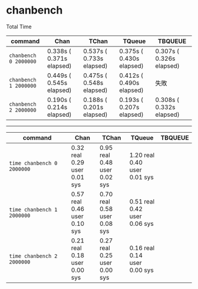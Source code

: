 # chanbench

Total Time

command | Chan | TChan | TQueue | TBQUEUE
--------|------|-------|--------|---------
`chanbench 0 2000000` | 0.338s  (  0.371s elapsed) | 0.537s  (  0.733s elapsed) | 0.375s  (  0.430s elapsed) | 0.307s  (  0.326s elapsed)
`chanbench 1 2000000` | 0.449s  (  0.545s elapsed) | 0.475s  (  0.548s elapsed) | 0.412s  (  0.490s elapsed) | 失敗
`chanbench 2 2000000` | 0.190s  (  0.214s elapsed) | 0.188s  (  0.201s elapsed) | 0.193s  (  0.207s elapsed) | 0.308s  (  0.332s elapsed)

---

command | Chan | TChan | TQueue | TBQUEUE
--------|------|-------|--------|---------
`time chanbench 0 2000000` | 0.32 real<br>0.29 user<br> 0.01 sys | 0.95 real<br>0.48 user<br> 0.02 sys | 1.20 real<br>0.40 user<br> 0.01 sys
`time chanbench 1 2000000` | 0.57 real<br>0.46 user<br> 0.10 sys | 0.70 real<br>0.58 user<br> 0.08 sys | 0.51 real<br>0.42 user<br> 0.06 sys
`time chanbench 2 2000000` | 0.21 real<br>0.18 user<br> 0.00 sys | 0.27 real<br>0.25 user<br> 0.00 sys | 0.16 real<br>0.14 user<br> 0.00 sys